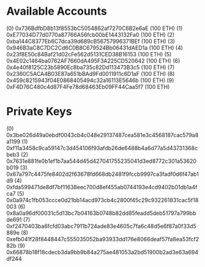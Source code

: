 Available Accounts
==================
(0) 0x736BdfbD8b13f8553bC5054862af7270C6B2e6aE (100 ETH)
(1) 0xE77034D77d0770a87766A56fcb00bE1443132Fa0 (100 ETH)
(2) 0xba144C8377Eb6C7dca39d689cB56757996371BEf (100 ETH)
(3) 0x946B3aC8C7DC2Cd6C0B8C679524Bb06431dAED1a (100 ETH)
(4) 0x23f8E50c84Baf21d02cFe562d5131CED38B16153 (100 ETH)
(5) 0x4E02c1464ba0762AF7660dA495F3A225CD520642 (100 ETH)
(6) 0x4e40f8125C23b5890Ec8ba735c82Dd113473B3c5 (100 ETH)
(7) 0x2360C5ACA4B03E87a651bBAd9Fd0011911c6D1aF (100 ETH)
(8) 0x459c8215943f04E0868405494c32a16113E5646b (100 ETH)
(9) 0xF4D76C480c4d87F4Fe78d68463Eb09FF44Caa5f7 (100 ETH)

Private Keys
==================
(0) 0x3be026d49a0ebdf0043cb4c048e29137487cea581e3c4568187cac579a8a1199
(1) 0xf11a3458c9ca59147c3d454106f93afdb26de6488b4a6d77a5d43731368cbeb3
(2) 0x7631e881fe0b1ef1b7aa544d45d427041755235041d3ed8772c301a53620b019
(3) 0x67a797c4475fe8402d2f63678fd668db2481f9fccb9997ca3fadf0d6f47ab1d9
(4) 0xfda599471de8df7bf11638eec700d8ef455ab0744193e4cd9402b01db1a4fca7
(5) 0x0a974c1fb053ccce0d21bb14acd973cb4c2800f45c29c932261831cac5f18003
(6) 0x8a0a96df00031c5d13bc7b04163b0748b82dd85feadd5deb51797a799bbde691
(7) 0xf2470403ba6fcfd03abc7911b724ade83e4605c7fa6c48d5e6f87a0f33d5889e
(8) 0xefb041f28f8448447c555035052ba93933dd176e8066deaf57fa8ea53fcf282b
(9) 0x66878b18f18cdecb3da9bb9b84a275ae481053a2bd51900b2ad3e63a694df244